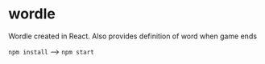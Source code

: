 # wordle
Wordle created in React. Also provides definition of word when game ends

`npm install`  --> `npm start`
